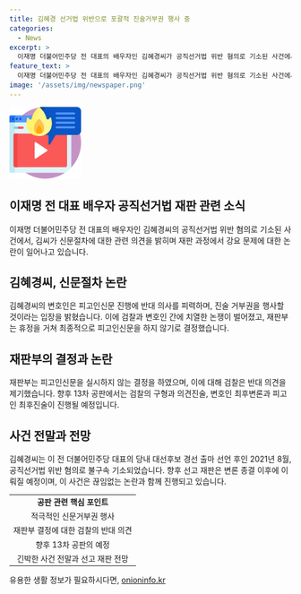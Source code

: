 ```yaml
---
title: 김혜경 선거법 위반으로 포괄적 진술거부권 행사 중
categories:
  - News
excerpt: >
  이재명 더불어민주당 전 대표의 배우자인 김혜경씨가 공직선거법 위반 혐의로 기소된 사건에서 피고인신문을 거부하며 재판 절차에 변칙을 주장했다. 변호인은 인권침해 소지를 들어 반복 질문에 대한 거부권 주장하고, 검찰은 법이 허용한 절차라고 반박했다. 이에 재판부는 피고인신문을 진행하지 않기로 결정했고, 검찰은 이를 이의제기했다. 이에 대한 최종 판결은 내달 이루어질 예정이다.
feature_text: >
  이재명 더불어민주당 전 대표의 배우자인 김혜경씨가 공직선거법 위반 혐의로 기소된 사건에서 피고인신문을 거부하며 재판 절차에 변칙을 주장했다. 변호인은 인권침해 소지를 들어 반복 질문에 대한 거부권 주장하고, 검찰은 법이 허용한 절차라고 반박했다. 이에 재판부는 피고인신문을 진행하지 않기로 결정했고, 검찰은 이를 이의제기했다. 이에 대한 최종 판결은 내달 이루어질 예정이다.
image: '/assets/img/newspaper.png'
---
```


<p><img src="/assets/img/news.png" alt="rentncar 속보" /></p>

<h2 data-ke-size="size26">이재명 전 대표 배우자 공직선거법 재판 관련 소식</h2>

<p data-ke-size="size16">이재명 더불어민주당 전 대표의 배우자인 김혜경씨의 공직선거법 위반 혐의로 기소된 사건에서, 김씨가 신문절차에 대한 관련 의견을 밝히며 재판 과정에서 강요 문제에 대한 논란이 일어나고 있습니다.</p>

<h2 data-ke-size="size26">김혜경씨, 신문절차 논란</h2>

<p data-ke-size="size16">김혜경씨의 변호인은 피고인신문 진행에 반대 의사를 피력하며, 진술 거부권을 행사할 것이라는 입장을 밝혔습니다. 이에 검찰과 변호인 간에 치열한 논쟁이 벌어졌고, 재판부는 휴정을 거쳐 최종적으로 피고인신문을 하지 않기로 결정했습니다.</p>

<h2 data-ke-size="size26">재판부의 결정과 논란</h2>

<p data-ke-size="size16">재판부는 피고인신문을 실시하지 않는 결정을 하였으며, 이에 대해 검찰은 반대 의견을 제기했습니다. 향후 13차 공판에서는 검찰의 구형과 의견진술, 변호인 최후변론과 피고인 최후진술이 진행될 예정입니다.</p>

<h2 data-ke-size="size26">사건 전말과 전망</h2>

<p data-ke-size="size16">김혜경씨는 이 전 더불어민주당 대표의 당내 대선후보 경선 출마 선언 후인 2021년 8월, 공직선거법 위반 혐의로 불구속 기소되었습니다. 향후 선고 재판은 변론 종결 이후에 이뤄질 예정이며, 이 사건은 끊임없는 논란과 함께 진행되고 있습니다.</p>

<table>
    <tr>
        <td style="text-align: center; height: 17px;"><b>공판 관련 핵심 포인트</b></td>
    </tr>
    <tr>
        <td style="text-align: center; height: 17px;">적극적인 신문거부권 행사</td>
    </tr>
    <tr>
        <td style="text-align: center; height: 17px;">재판부 결정에 대한 검찰의 반대 의견</td>
    </tr>
    <tr>
        <td style="text-align: center; height: 17px;">향후 13차 공판의 예정</td>
    </tr>
    <tr>
        <td style="text-align: center; height: 17px;">긴박한 사건 전말과 선고 재판 전망</td>
    </tr>
</table>
유용한 생활 정보가 필요하시다면, <a href="https://onioninfo.kr" rel="dofollow">onioninfo.kr</a>


